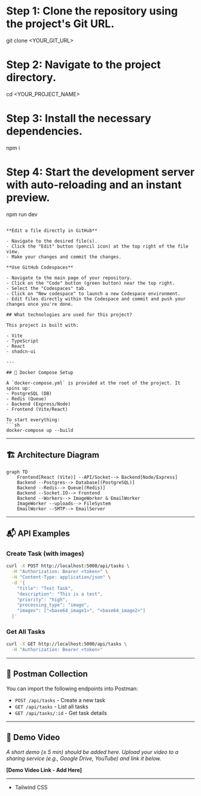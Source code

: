 
# Step 1: Clone the repository using the project's Git URL.
git clone <YOUR_GIT_URL>

# Step 2: Navigate to the project directory.
cd <YOUR_PROJECT_NAME>

# Step 3: Install the necessary dependencies.
npm i

# Step 4: Start the development server with auto-reloading and an instant preview.
npm run dev
```

**Edit a file directly in GitHub**

- Navigate to the desired file(s).
- Click the "Edit" button (pencil icon) at the top right of the file view.
- Make your changes and commit the changes.

**Use GitHub Codespaces**

- Navigate to the main page of your repository.
- Click on the "Code" button (green button) near the top right.
- Select the "Codespaces" tab.
- Click on "New codespace" to launch a new Codespace environment.
- Edit files directly within the Codespace and commit and push your changes once you're done.

## What technologies are used for this project?

This project is built with:

- Vite
- TypeScript
- React
- shadcn-ui

---

## 🐳 Docker Compose Setup

A `docker-compose.yml` is provided at the root of the project. It spins up:
- PostgreSQL (DB)
- Redis (Queue)
- Backend (Express/Node)
- Frontend (Vite/React)

To start everything:
```sh
docker-compose up --build
```

---

## 🏗️ Architecture Diagram

```mermaid
graph TD
    Frontend[React (Vite)] --API/Socket--> Backend[Node/Express]
    Backend --Postgres--> Database[(PostgreSQL)]
    Backend --Redis--> Queue[(Redis)]
    Backend --Socket.IO--> Frontend
    Backend --Workers--> ImageWorker & EmailWorker
    ImageWorker --uploads--> FileSystem
    EmailWorker --SMTP--> EmailServer
```

---

## 📬 API Examples

### Create Task (with images)
```bash
curl -X POST http://localhost:5000/api/tasks \
  -H "Authorization: Bearer <token>" \
  -H "Content-Type: application/json" \
  -d '{
    "title": "Test Task",
    "description": "This is a test",
    "priority": "high",
    "processing_type": "image",
    "images": ["<base64_image1>", "<base64_image2>"]
  }'
```

### Get All Tasks
```bash
curl -X GET http://localhost:5000/api/tasks \
  -H "Authorization: Bearer <token>"
```

---

## 🔗 Postman Collection

You can import the following endpoints into Postman:
- `POST /api/tasks` - Create a new task
- `GET /api/tasks` - List all tasks
- `GET /api/tasks/:id` - Get task details

---

## 🎥 Demo Video

_A short demo (≤ 5 min) should be added here. Upload your video to a sharing service (e.g., Google Drive, YouTube) and link it below._

**[Demo Video Link - Add Here]**

---
- Tailwind CSS


